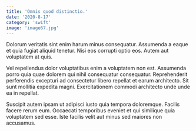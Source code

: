 ```yaml
---
title: 'Omnis quod distinctio.'
date: '2020-8-17'
category: 'swift'
image: 'image67.jpg'
---
```


Dolorum veritatis sint enim harum minus consequatur. Assumenda a eaque et quia fugiat aliquid tenetur. Nisi eos corrupti optio eos. Autem aut voluptatem at quis.
 Vel repellendus dolor voluptatibus enim a voluptatem non est. Assumenda porro quia quae dolorem qui nihil consequatur consequatur. Reprehenderit perferendis excepturi ad consectetur libero repellat et earum architecto. Sit sunt mollitia expedita magni. Exercitationem commodi architecto unde unde ea in repellat.
 Suscipit autem ipsam ut adipisci iusto quia tempora doloremque. Facilis facere rerum eum. Occaecati temporibus eveniet et qui similique quia voluptatem sed esse. Iste facilis velit aut minus sed maiores non accusamus.
